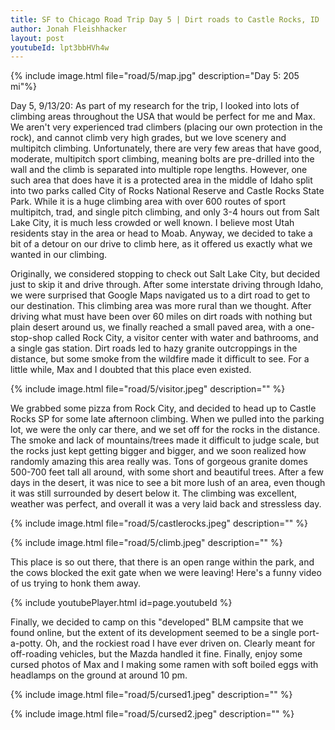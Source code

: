 ```yaml
---
title: SF to Chicago Road Trip Day 5 | Dirt roads to Castle Rocks, ID
author: Jonah Fleishhacker
layout: post
youtubeId: lpt3bbHVh4w
---
```


{% include image.html file="road/5/map.jpg" description="Day 5: 205 mi"%}

Day 5, 9/13/20: As part of my research for the trip, I looked into lots of climbing areas throughout the USA that would be perfect for me and Max. We aren't very experienced trad climbers (placing our own protection in the rock), and cannot climb very high grades, but we love scenery and multipitch climbing. Unfortunately, there are very few areas that have good, moderate, multipitch sport climbing, meaning bolts are pre-drilled into the wall and the climb is separated into multiple rope lengths. However, one such area that does have it is a protected area in the middle of Idaho split into two parks called City of Rocks National Reserve and Castle Rocks State Park. While it is a huge climbing area with over 600 routes of sport multipitch, trad, and single pitch climbing, and only 3-4 hours out from Salt Lake City, it is much less crowded or well known. I believe most Utah residents stay in the area or head to Moab. Anyway, we decided to take a bit of a detour on our drive to climb here, as it offered us exactly what we wanted in our climbing.

Originally, we considered stopping to check out Salt Lake City, but decided just to skip it and drive through. After some interstate driving through Idaho, we were surprised that Google Maps navigated us to a dirt road to get to our destination. This climbing area was more rural than we thought. After driving what must have been over 60 miles on dirt roads with nothing but plain desert around us, we finally reached a small paved area, with a one-stop-shop called Rock City, a visitor center with water and bathrooms, and a single gas station. Dirt roads led to hazy granite outcroppings in the distance, but some smoke from the wildfire made it difficult to see. For a little while, Max and I doubted that this place even existed.

{% include image.html file="road/5/visitor.jpeg" description="" %}

We grabbed some pizza from Rock City, and decided to head up to Castle Rocks SP for some late afternoon climbing. When we pulled into the parking lot, we were the only car there, and we set off for the rocks in the distance. The smoke and lack of mountains/trees made it difficult to judge scale, but the rocks just kept getting bigger and bigger, and we soon realized how randomly amazing this area really was. Tons of gorgeous granite domes 500-700 feet tall all around, with some short and beautiful trees. After a few days in the desert, it was nice to see a bit more lush of an area, even though it was still surrounded by desert below it. The climbing was excellent, weather was perfect, and overall it was a very laid back and stressless day.

{% include image.html file="road/5/castlerocks.jpeg" description="" %}

{% include image.html file="road/5/climb.jpeg" description="" %}

This place is so out there, that there is an open range within the park, and the cows blocked the exit gate when we were leaving! Here's a funny video of us trying to honk them away.

{% include youtubePlayer.html id=page.youtubeId %}

Finally, we decided to camp on this "developed" BLM campsite that we found online, but the extent of its development seemed to be a single port-a-potty. Oh, and the rockiest road I have ever driven on. Clearly meant for off-roading vehicles, but the Mazda handled it fine. Finally, enjoy some cursed photos of Max and I making some ramen with soft boiled eggs with headlamps on the ground at around 10 pm.

{% include image.html file="road/5/cursed1.jpeg" description="" %}

{% include image.html file="road/5/cursed2.jpeg" description="" %}
